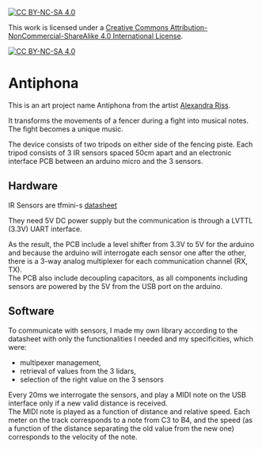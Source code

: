 [![CC BY-NC-SA 4.0][cc-by-nc-sa-shield]][cc-by-nc-sa]

This work is licensed under a
[Creative Commons Attribution-NonCommercial-ShareAlike 4.0 International License][cc-by-nc-sa].

[![CC BY-NC-SA 4.0][cc-by-nc-sa-image]][cc-by-nc-sa]

[cc-by-nc-sa]: http://creativecommons.org/licenses/by-nc-sa/4.0/
[cc-by-nc-sa-image]: https://licensebuttons.net/l/by-nc-sa/4.0/88x31.png
[cc-by-nc-sa-shield]: https://img.shields.io/badge/License-CC%20BY--NC--SA%204.0-lightgrey.svg

# Antiphona

This is an art project name Antiphona from the artist [Alexandra Riss](https://alexandra-riss.fr/).

It transforms the movements of a fencer during a fight into musical notes.
The fight becomes a unique music.

The device consists of two tripods on either side of the fencing piste.
Each tripod consists of 3 IR sensors spaced 50cm apart and an electronic interface PCB between an arduino micro and the 3 sensors.


## Hardware

IR Sensors are tfmini-s [datasheet](pj2-sj-pm-tfmini-s-a00-product-mannual-en-2155.pdf)

They need 5V DC power supply but the communication is through a LVTTL (3.3V) UART interface.

As the result, the PCB include a level shifter from 3.3V to 5V for the arduino and because the arduino will interrogate each sensor one after the other, there is a 3-way analog multiplexer for each communication channel (RX, TX).  
The PCB also include decoupling capacitors, as all components including sensors are powered by the 5V from the USB port on the arduino.

## Software

To communicate with sensors, I made my own library according to the datasheet with only the functionalities I needed and my specificities, which were:
- multipexer management,
- retrieval of values from the 3 lidars,
- selection of the right value on the 3 sensors

Every 20ms we interrogate the sensors, and play a MIDI note on the USB interface only if a new valid distance is received.  
The MIDI note is played as a function of distance and relative speed. Each meter on the track corresponds to a note from C3 to B4, and the speed (as a function of the distance separating the old value from the new one) corresponds to the velocity of the note.